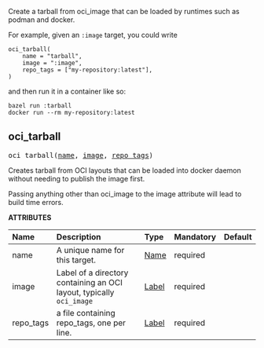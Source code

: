 <!-- Generated with Stardoc: http://skydoc.bazel.build -->

Create a tarball from oci_image that can be loaded by runtimes such as podman and docker.

For example, given an `:image` target, you could write

```
oci_tarball(
    name = "tarball",
    image = ":image",
    repo_tags = ["my-repository:latest"],
)
```

and then run it in a container like so:

```
bazel run :tarball
docker run --rm my-repository:latest
```


<a id="#oci_tarball"></a>

## oci_tarball

<pre>
oci_tarball(<a href="#oci_tarball-name">name</a>, <a href="#oci_tarball-image">image</a>, <a href="#oci_tarball-repo_tags">repo_tags</a>)
</pre>

Creates tarball from OCI layouts that can be loaded into docker daemon without needing to publish the image first.

Passing anything other than oci_image to the image attribute will lead to build time errors.


**ATTRIBUTES**


| Name  | Description | Type | Mandatory | Default |
| :------------- | :------------- | :------------- | :------------- | :------------- |
| <a id="oci_tarball-name"></a>name |  A unique name for this target.   | <a href="https://bazel.build/docs/build-ref.html#name">Name</a> | required |  |
| <a id="oci_tarball-image"></a>image |  Label of a directory containing an OCI layout, typically <code>oci_image</code>   | <a href="https://bazel.build/docs/build-ref.html#labels">Label</a> | required |  |
| <a id="oci_tarball-repo_tags"></a>repo_tags |  a file containing repo_tags, one per line.   | <a href="https://bazel.build/docs/build-ref.html#labels">Label</a> | required |  |



